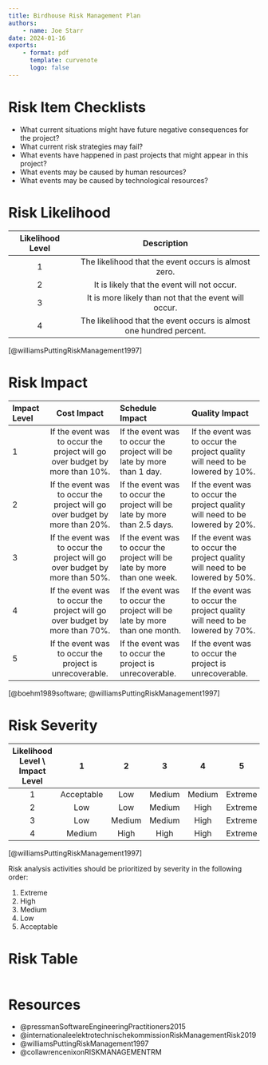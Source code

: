 ```yaml
---
title: Birdhouse Risk Management Plan
authors:
    - name: Joe Starr
date: 2024-01-16
exports:
    - format: pdf
      template: curvenote
      logo: false
---
```


# Risk Item Checklists

-   What current situations might have future negative consequences for the
    project?
-   What current risk strategies may fail?
-   What events have happened in past projects that might appear in this
    project?
-   What events may be caused by human resources?
-   What events may be caused by technological resources?

# Risk Likelihood

| Likelihood Level |                             Description                             |
| :--------------: | :-----------------------------------------------------------------: |
|        1         |        The likelihood that the event occurs is almost zero.         |
|        2         |             It is likely that the event will not occur.             |
|        3         |        It is more likely than not that the event will occur.        |
|        4         | The likelihood that the event occurs is almost one hundred percent. |

[@williamsPuttingRiskManagement1997]

# Risk Impact

| Impact Level |                                 Cost Impact                                 | Schedule Impact                                                            | Quality Impact                                                                |
| :----------- | :-------------------------------------------------------------------------: | :------------------------------------------------------------------------- | :---------------------------------------------------------------------------- |
| 1            | If the event was to occur the project will go over budget by more than 10%. | If the event was to occur the project will be late by more than 1 day.     | If the event was to occur the project quality will need to be lowered by 10%. |
| 2            | If the event was to occur the project will go over budget by more than 20%. | If the event was to occur the project will be late by more than 2.5 days.  | If the event was to occur the project quality will need to be lowered by 20%. |
| 3            | If the event was to occur the project will go over budget by more than 50%. | If the event was to occur the project will be late by more than one week.  | If the event was to occur the project quality will need to be lowered by 50%. |
| 4            | If the event was to occur the project will go over budget by more than 70%. | If the event was to occur the project will be late by more than one month. | If the event was to occur the project quality will need to be lowered by 70%. |
| 5            |           If the event was to occur the project is unrecoverable.           | If the event was to occur the project is unrecoverable.                    | If the event was to occur the project is unrecoverable.                       |

[@boehm1989software; @williamsPuttingRiskManagement1997]

# Risk Severity

| Likelihood Level \ Impact Level |     1      |   2    |   3    |   4    |    5    |
| :-----------------------------: | :--------: | :----: | :----: | :----: | :-----: |
|                1                | Acceptable |  Low   | Medium | Medium | Extreme |
|                2                |    Low     |  Low   | Medium |  High  | Extreme |
|                3                |    Low     | Medium | Medium |  High  | Extreme |
|                4                |   Medium   |  High  |  High  |  High  | Extreme |

[@williamsPuttingRiskManagement1997]

Risk analysis activities should be prioritized by severity in the following
order:

1. Extreme
2. High
3. Medium
4. Low
5. Acceptable

# Risk Table

```{include} sections/risk_table.md

```

# Resources

-   @pressmanSoftwareEngineeringPractitioners2015
-   @internationaleelektrotechnischekommissionRiskManagementRisk2019
-   @williamsPuttingRiskManagement1997
-   @collawrencenixonRISKMANAGEMENTRM

